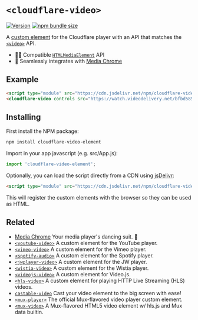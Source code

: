 # `<cloudflare-video>` 

[![Version](https://img.shields.io/npm/v/cloudflare-video-element?style=flat-square&color=success)](https://www.npmjs.com/package/cloudflare-video-element) 
[![npm bundle size](https://img.shields.io/bundlephobia/minzip/cloudflare-video-element?style=flat-square&label=gzip)](https://bundlephobia.com/result?p=cloudflare-video-element) 

A [custom element](https://developer.mozilla.org/en-US/docs/Web/Web_Components/Using_custom_elements) 
for the Cloudflare player with an API that matches the 
[`<video>`](https://developer.mozilla.org/en-US/docs/Web/HTML/Element/video) API.

- 🏄‍♂️ Compatible [`HTMLMediaElement`](https://developer.mozilla.org/en-US/docs/Web/API/HTMLMediaElement) API
- 🕺 Seamlessly integrates with [Media Chrome](https://github.com/muxinc/media-chrome)


## Example 

<!-- prettier-ignore -->
```html
<script type="module" src="https://cdn.jsdelivr.net/npm/cloudflare-video-element@1.0/+esm"></script>
<cloudflare-video controls src="https://watch.videodelivery.net/bfbd585059e33391d67b0f1d15fe6ea4"></cloudflare-video>
```

## Installing

First install the NPM package:

```bash
npm install cloudflare-video-element
```

Import in your app javascript (e.g. src/App.js):

```js
import 'cloudflare-video-element';
```

Optionally, you can load the script directly from a CDN using [jsDelivr](https://www.jsdelivr.com/):

<!-- prettier-ignore -->
```html
<script type="module" src="https://cdn.jsdelivr.net/npm/cloudflare-video-element@1.0/+esm"></script>
```

This will register the custom elements with the browser so they can be used as HTML.

## Related

- [Media Chrome](https://github.com/muxinc/media-chrome) Your media player's dancing suit. 🕺
- [`<youtube-video>`](https://github.com/muxinc/youtube-video-element) A custom element for the YouTube player.
- [`<vimeo-video>`](https://github.com/luwes/vimeo-video-element) A custom element for the Vimeo player.
- [`<spotify-audio>`](https://github.com/luwes/spotify-audio-element) A custom element for the Spotify player.
- [`<jwplayer-video>`](https://github.com/luwes/jwplayer-video-element) A custom element for the JW player.
- [`<wistia-video>`](https://github.com/luwes/wistia-video-element) A custom element for the Wistia player.
- [`<videojs-video>`](https://github.com/luwes/videojs-video-element) A custom element for Video.js.
- [`<hls-video>`](https://github.com/muxinc/hls-video-element) A custom element for playing HTTP Live Streaming (HLS) videos.
- [`castable-video`](https://github.com/muxinc/castable-video) Cast your video element to the big screen with ease!
- [`<mux-player>`](https://github.com/muxinc/elements/tree/main/packages/mux-player) The official Mux-flavored video player custom element.
- [`<mux-video>`](https://github.com/muxinc/elements/tree/main/packages/mux-video) A Mux-flavored HTML5 video element w/ hls.js and Mux data builtin.
